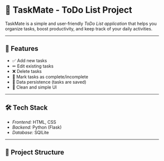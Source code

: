 # 📝 TaskMate - ToDo List Project

TaskMate is a simple and user-friendly *ToDo List application* that helps you organize tasks, boost productivity, and keep track of your daily activities.

---

## 🚀 Features
- ✅ Add new tasks  
- ✏ Edit existing tasks  
- ❌ Delete tasks  
- 📌 Mark tasks as complete/incomplete  
- 💾 Data persistence (tasks are saved)  
- 🎨 Clean and simple UI  

---

## 🛠 Tech Stack
- *Frontend:* HTML, CSS  
- *Backend:* Python (Flask)
- *Database:*  SQlLite

---

## 📂 Project Structure
